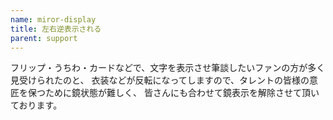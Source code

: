 ```yaml
---
name: miror-display
title: 左右逆表示される
parent: support
---
```


フリップ・うちわ・カードなどで、文字を表示させ筆談したいファンの方が多く見受けられたのと、
衣装などが反転になってしますので、タレントの皆様の意匠を保つために鏡状態が難しく、
皆さんにも合わせて鏡表示を解除させて頂いております。
